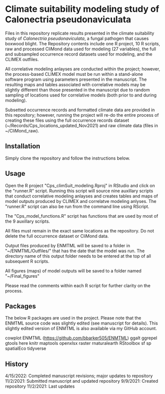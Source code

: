 # Climate suitability modeling study of Calonectria pseudonaviculata

Files in this repository replicate results presented in the climate suitability 
study of *Calonectria pseudonaviculata*, a fungal pathogen that causes boxwood blight. The Repository contents include one R project, 10 R scripts, raw and
processed CliMond data used for modeling (27 variables), the full and 
subsampled occurrence record datasets used for modeling, and the CLIMEX 
outfiles. 

All correlative modeling anlayses are conducted within the 
project; however, the process-based CLIMEX model must be run within a 
stand-alone software program using parameters presented in the manuscript. 
The resulting maps and tables associated with correlative models may be slightly 
different than those presented in the manuscript due to random sampling of 
locations used for correlative models (both prior to and during modeling).

Subsetted occurrence records and formatted climate data are provided in this
repository; however, running the project will re-do the entire process
of creating these files using the full occurrence records dataset
(~/Records/Cps_locations_updated_Nov2021) and raw climate data (files in 
~/CliMond_raw). 

## Installation

Simply clone the repository and follow the instructions below.

## Usage

Open the R project "Cps_climSuit_modeling.Rproj" in RStudio and click on the 
"runner.R" script. Running this script will source nine auxillary scripts
that conduct correlative modeling anlayses and creates tables and maps of
model outputs produced by CLIMEX and correlatve modeling anlyses. 
The "runner.R" script can also be run from the command line using RScript.

The "Cps_model_functions.R" script has functions that are used by most 
of the 9 auxillary scripts. 

All files must remain in the exact same locations as the repository.
Do not delete the full occurrence dataset or CliMond data.

Output files produced by ENMTML will be saved to a folder in "~/ENMTML/Outfiles/" 
that has the date that the model was run. The directory name of this output folder needs to be entered at the top of all subsequent R scripts.

All figures (maps) of model outputs will be saved to a folder named "~/Final_figures"

Please read the comments within each R script for further clarity on the process.

## Packages
The below R packages are used in the project. Please note that the ENMTML
source code was slightly edited (see manuscript for details). This slightly edited version of 
ENMTML is also available via my GitHub account.

cowplot
ENMTML (https://github.com/bbarker505/ENMTML)
ggalt
ggrepel
gtools
here
knitr
maptools
openxlsx
raster
rnaturalearth
RStoolbox
sf
sp
spatialEco
tidyverse

## History
4/15/2022: Completed manuscript revisions; major updates to repository
11/2/2021: Submitted manuscript and updated repository
9/9/2021: Created repository
11/2/2021: Last updates
